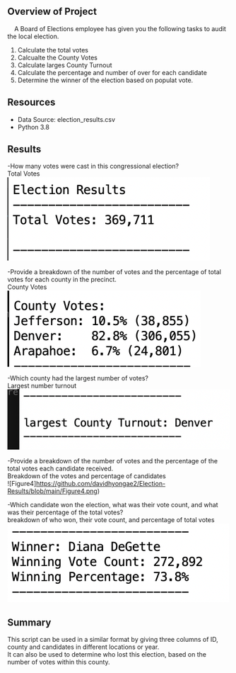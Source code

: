## Overview of Project 
    A Board of Elections employee has given you the following tasks to audit the local election.

1. Calculate the total votes
2. Calcualte the County Votes
3. Calculate larges County Turnout
4. Calculate the percentage and number of over for each candidate
5. Determine the winner of the election based on populat vote.


## Resources
- Data Source: election_results.csv
- Python 3.8

## Results 
-How many votes were cast in this congressional election?
</br> Total Votes </br>
![Figure1](https://github.com/davidhyongae2/Election-Results/blob/main/Figure1.png) </br>

-Provide a breakdown of the number of votes and the percentage of total votes for each county in the precinct.
</br> County Votes </br>
![Figure2](https://github.com/davidhyongae2/Election-Results/blob/main/Figure2.png) </br>

-Which county had the largest number of votes?
</br> Largest number turnout  </br>
![Figure3](https://github.com/davidhyongae2/Election-Results/blob/main/Figure3.png) </br>

-Provide a breakdown of the number of votes and the percentage of the total votes each candidate received.
</br> Breakdown of the votes and percentage of candidates  </br>
![Figure4]https://github.com/davidhyongae2/Election-Results/blob/main/Figure4.png) </br>

-Which candidate won the election, what was their vote count, and what was their percentage of the total votes?
</br> breakdown of who won, their vote count, and percentage of total votes </br>
![Figure5](https://github.com/davidhyongae2/Election-Results/blob/main/Figure5.png) </br>
 
## Summary
This script can be used in a similar format by giving three columns of ID, county and candidates in different locations or year.
</br> It can also be used to determine who lost this election, based on the number of votes within this county. </br>
